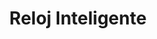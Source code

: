 ---
title: Reloj Inteligente
featuredImage: /uploads/air.jpg
description: >-
  Reloj inteligente APPLEv4
price: '399'
code: '1002'
about: Reloj inteligente fabricado por APPLE cuenta con WiFi y bluetooth de ultima generacion, sincroniza tus mensajes y realiza llamadas.
brand: APPLE
---